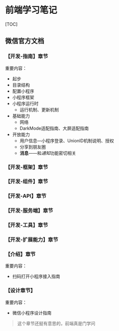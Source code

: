 # 前端学习笔记

[TOC]

## 微信官方文档

### 【开发-指南】章节

重要内容：

* 起步
* 目录结构
* 配置小程序
* 小程序框架
* 小程序运行时
  * 运行机制、更新机制
* 基础能力
  * 网络
  * DarkMode适配指南、大屏适配指南
* 开放能力
  * 用户信息—小程序登录、UnionID机制说明、授权
  * 分享到朋友圈
  * **消息**——和*通知*功能密切相关





### 【开发-框架】章节



### 【开发-组件】章节



### 【开发-API】章节



### 【开发-服务端】章节



### 【开发-工具】章节



### 【开发-扩展能力】章节



### 【介绍】章节

重要内容：

* 扫码打开小程序接入指南



### 【设计章节】

重要内容：

* 微信小程序设计指南

>  这个章节还挺有意思的，前端真是门学问